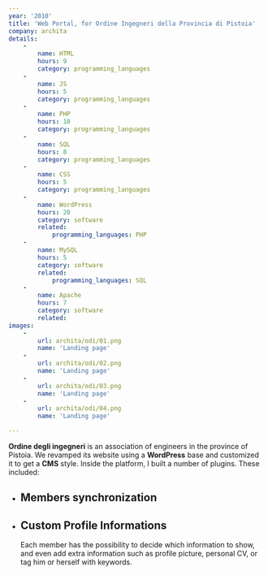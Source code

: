 ```yaml
---
year: '2010'
title: 'Web Portal, for Ordine Ingegneri della Provincia di Pistoia'
company: archita
details:
    -
        name: HTML
        hours: 9
        category: programming_languages
    -
        name: JS
        hours: 5
        category: programming_languages
    -
        name: PHP
        hours: 10
        category: programming_languages
    -
        name: SQL
        hours: 8
        category: programming_languages
    -
        name: CSS
        hours: 5
        category: programming_languages
    -
        name: WordPress
        hours: 20
        category: software
        related:
            programming_languages: PHP
    -
        name: MySQL
        hours: 5
        category: software
        related:
            programming_languages: SQL
    -
        name: Apache
        hours: 7
        category: software
        related:
images:
    -
        url: archita/odi/01.png
        name: 'Landing page'
    -
        url: archita/odi/02.png
        name: 'Landing page'
    -
        url: archita/odi/03.png
        name: 'Landing page'
    -
        url: archita/odi/04.png
        name: 'Landing page'

---
```

<b>Ordine degli ingegneri</b> is an association of engineers in the province of Pistoia. We revamped its website using a <b>WordPress</b> base and customized it to get a <b>CMS</b> style. Inside the platform, I built a number of plugins. These included: <ul> <li><h2>Members synchronization</h2></li> <li><h2>Custom Profile Informations</h2> Each member has the possibility to decide which information to show, and even add extra information such as profile picture, personal CV, or tag him or herself with keywords.</li></ul>